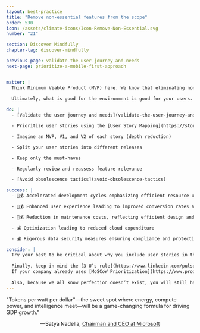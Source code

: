 ```yaml
---
layout: best-practice
title: "Remove non-essential features from the scope"
order: 530
icon: /assets/climate-icons/Icon-Remove-Non-Essential.svg
number: "21"

section: Discover Mindfully
chapter-tag: discover-mindfully

previous-page: validate-the-user-journey-and-needs
next-page: prioritize-a-mobile-first-approach


matter: |
  Think Minimum Viable Product (MVP) here. We know that eliminating non-essential features reduces the cost of your project, streamlines development, reduces product bloat, reduces storage costs, and minimizes technical debt and environmental impact. While this is a challenging task, the benefits for your users, business, and the environment make it incredibly worthwhile.
  
  Ultimately, what is good for the environment is good for your users.

do: |
  - [Validate the user journey and needs](validate-the-user-journey-and-needs)

  - Prioritize user stories using the [User Story Mapping](https://storiesonboard.com/user-story-mapping-basics.html) technique (range reduction)

  - Imagine an MVP, V1, and V2 of each story (depth reduction)

  - Split your user stories into different releases

  - Keep only the must-haves

  - Regularly review and reassess feature relevance

  - [Avoid obsolescence tactics](avoid-obsolescence-tactics)

success: |
  - 🧑💰 Accelerated development cycles emphasizing efficient resource use

  - 🧑💰 Enhanced user experience leading to improved conversion rates and overall satisfaction

  - 🧑💰 Reduction in maintenance costs, reflecting efficient design and execution

  - 💰 Optimization leading to reduced cloud expenditure

  - 💰 Rigorous data security measures ensuring compliance and protecting user trust

consider: |
  Try your best to be critical about why you include user stories in the MVP: What would happen if you removed a user story from the MVP? Would the user experience or business goals be drastically damaged? If not, you may remove it from the scope. Celebrate the removal of non-essentials as a win. It’s a win for your users and the climate.
  
  Finally, keep in mind the [3 U’s rule](https://www.linkedin.com/pulse/useful-usable-used-3us-key-successful-digital-richard/). Is the feature going to be **useful, usable, and used**? This should help you to include only features you have high confidence in. 
  If your company already uses [MoSCoW Prioritization](https://www.productplan.com/glossary/moscow-prioritization/), you can modify it by ordering features by climate impact within each category (must have, should have, could have, wish to have).
  
  Also, because we all know perfection doesn’t exist, you will still have the opportunity to [Kill unused features](kill-unused-features). However, this is not an ideal approach and will come at a price for your product, the business, and the environment.
---
```


<div class="bigquote">
  <span class="highlight">"Tokens per watt per dollar"—the sweet spot where energy, compute power, and intelligence meet—will be a game-changing formula for driving GDP growth."</span>
</div>

<p style="text-align:center;">—Satya Nadella, <a href="https://www.linkedin.com/in/satyanadella?miniProfileUrn=urn%3Ali%3Afsd_profile%3AACoAAAEkwwAB9KEc2TrQgOLEQ-vzRyZeCDyc6DQ">Chairman and CEO at Microsoft</a></p>